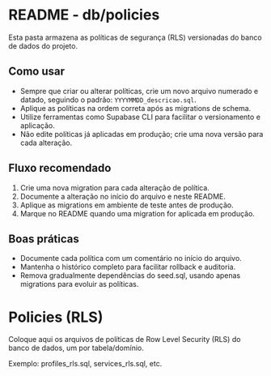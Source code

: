 # README - db/policies

Esta pasta armazena as políticas de segurança (RLS) versionadas do banco de dados do projeto.

## Como usar
- Sempre que criar ou alterar políticas, crie um novo arquivo numerado e datado, seguindo o padrão: `YYYYMMDD_descricao.sql`.
- Aplique as políticas na ordem correta após as migrations de schema.
- Utilize ferramentas como Supabase CLI para facilitar o versionamento e aplicação.
- Não edite políticas já aplicadas em produção; crie uma nova versão para cada alteração.

## Fluxo recomendado
1. Crie uma nova migration para cada alteração de política.
2. Documente a alteração no início do arquivo e neste README.
3. Aplique as migrations em ambiente de teste antes de produção.
4. Marque no README quando uma migration for aplicada em produção.

## Boas práticas
- Documente cada política com um comentário no início do arquivo.
- Mantenha o histórico completo para facilitar rollback e auditoria.
- Remova gradualmente dependências do seed.sql, usando apenas migrations para evoluir as políticas.

# Policies (RLS)

Coloque aqui os arquivos de políticas de Row Level Security (RLS) do banco de dados, um por tabela/domínio.

Exemplo: profiles_rls.sql, services_rls.sql, etc. 